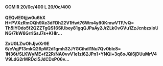 #### GCM R 20/0c/400 L 20/0c/400
**QEQvlE0tjjw0u6hX**<br/>**H+PVXzRmOQh9Xe3dFDh22V1Hwt76Wm4y80KmwVTF/vQ=**<br/>**Th5iYOdo5f2QZZTgQS16SlUboy81gqQJPaAy2JrZLkOvGVu1ZzJcnbzxloUNG/7kW8GrriSsJ7s+KHIr...**<br/><br/>
**ZxUGLZwOhJjwXr9E**<br/>**6/cVqjP13mkQ26pW2d1gmh32JYGCihdI1Nu7Qv0blc8=**<br/>**1N36t/SLKWyME+f22R/NA0vvV1e1zI62JPn1+YNQi+3q6oJQl6jDUuMrV4V9LdG2rMRDcI5JdCDxP06v...**